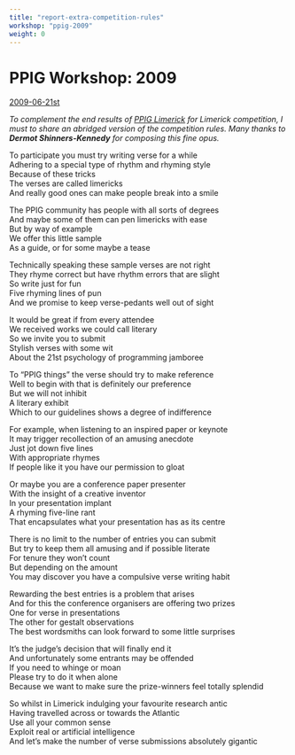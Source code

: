 ```yaml
---
title: "report-extra-competition-rules"
workshop: "ppig-2009"
weight: 0
---
```


# PPIG Workshop: 2009

[2009-06-21st](/workshop/ppig-2009-21st-annual-workshop)

_To complement the end results of [PPIG Limerick](/node/115) for Limerick competition, I must to share an abridged version of the competition rules. Many thanks to **Dermot Shinners-Kennedy** for composing this fine opus._

To participate you must try writing verse for a while  
Adhering to a special type of rhythm and rhyming style  
Because of these tricks  
The verses are called limericks  
And really good ones can make people break into a smile

The PPIG community has people with all sorts of degrees  
And maybe some of them can pen limericks with ease  
But by way of example  
We offer this little sample  
As a guide, or for some maybe a tease

Technically speaking these sample verses are not right  
They rhyme correct but have rhythm errors that are slight  
So write just for fun  
Five rhyming lines of pun  
And we promise to keep verse-pedants well out of sight

It would be great if from every attendee  
We received works we could call literary  
So we invite you to submit  
Stylish verses with some wit  
About the 21st psychology of programming jamboree

To “PPIG things” the verse should try to make reference  
Well to begin with that is definitely our preference  
But we will not inhibit  
A literary exhibit  
Which to our guidelines shows a degree of indifference

For example, when listening to an inspired paper or keynote  
It may trigger recollection of an amusing anecdote  
Just jot down five lines  
With appropriate rhymes  
If people like it you have our permission to gloat

Or maybe you are a conference paper presenter  
With the insight of a creative inventor  
In your presentation implant  
A rhyming five-line rant  
That encapsulates what your presentation has as its centre

There is no limit to the number of entries you can submit  
But try to keep them all amusing and if possible literate  
For tenure they won’t count  
But depending on the amount  
You may discover you have a compulsive verse writing habit

Rewarding the best entries is a problem that arises  
And for this the conference organisers are offering two prizes  
One for verse in presentations  
The other for gestalt observations  
The best wordsmiths can look forward to some little surprises

It’s the judge’s decision that will finally end it  
And unfortunately some entrants may be offended  
If you need to whinge or moan  
Please try to do it when alone  
Because we want to make sure the prize-winners feel totally splendid

So whilst in Limerick indulging your favourite research antic  
Having travelled across or towards the Atlantic  
Use all your common sense  
Exploit real or artificial intelligence  
And let’s make the number of verse submissions absolutely gigantic
